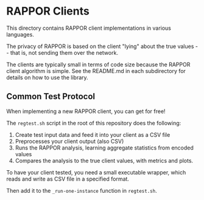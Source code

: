 RAPPOR Clients
==============

This directory contains RAPPOR client implementations in various languages.

The privacy of RAPPOR is based on the client "lying" about the true values --
that is, not sending them over the network.

The clients are typically small in terms of code size because the RAPPOR
client algorithm is simple.  See the README.md in each subdirectory for details
on how to use the library.

Common Test Protocol
--------------------

When implementing a new RAPPOR client, you can get for free!

The `regtest.sh` script in the root of this repository does the following:

1. Create test input data and feed it into your client as a CSV file
2. Preprocesses your client output (also CSV)
3. Runs the RAPPOR analysis, learning aggregate statistics from encoded values
4. Compares the analysis to the true client values, with metrics and plots.

To have your client tested, you need a small executable wrapper, which reads
and write as CSV file in a specified format.

Then add it to the `_run-one-instance` function in `regtest.sh`. 

<!--

TODO:
-  more details about protocol

-->








